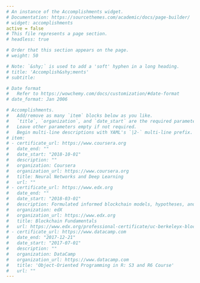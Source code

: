 ```yaml
---
# An instance of the Accomplishments widget.
# Documentation: https://sourcethemes.com/academic/docs/page-builder/
# widget: accomplishments
active = false 
# This file represents a page section.
# headless: true

# Order that this section appears on the page.
# weight: 50

# Note: `&shy;` is used to add a 'soft' hyphen in a long heading.
# title: 'Accomplish&shy;ments'
# subtitle:

# Date format
#   Refer to https://wowchemy.com/docs/customization/#date-format
# date_format: Jan 2006

# Accomplishments.
#   Add/remove as many `item` blocks below as you like.
#   `title`, `organization`, and `date_start` are the required parameters.
#   Leave other parameters empty if not required.
#   Begin multi-line descriptions with YAML's `|2-` multi-line prefix.
# item:
# - certificate_url: https://www.coursera.org
#   date_end: ""
#   date_start: "2018-10-01"
#   description: ""
#   organization: Coursera
#   organization_url: https://www.coursera.org
#   title: Neural Networks and Deep Learning
#   url: ""
# - certificate_url: https://www.edx.org
#   date_end: ""
#   date_start: "2018-03-01"
#   description: Formulated informed blockchain models, hypotheses, and use cases.
#   organization: edX
#   organization_url: https://www.edx.org
#   title: Blockchain Fundamentals
#   url: https://www.edx.org/professional-certificate/uc-berkeleyx-blockchain-fundamentals
# - certificate_url: https://www.datacamp.com
#   date_end: "2017-12-21"
#   date_start: "2017-07-01"
#   description: ""
#   organization: DataCamp
#   organization_url: https://www.datacamp.com
#   title: 'Object-Oriented Programming in R: S3 and R6 Course'
#   url: ""
---
```

